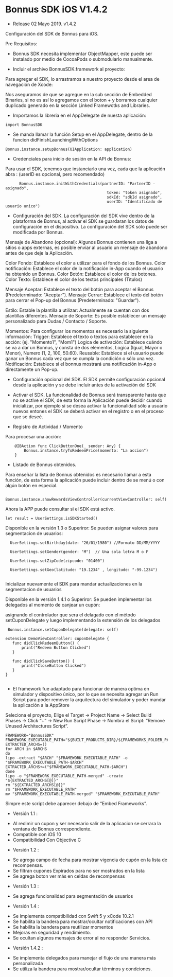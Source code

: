# Bonnus SDK iOS V1.4.2

- Release 02 Mayo 2019. v1.4.2
   
Configuración del SDK de Bonnus para iOS.


Pre Requisitos:

* Bonnus SDK necesita implementar ObjectMapper, este puede ser instalado por medio de CocoaPods o submodularlo manualmente.


- Incluir el archivo BonnusSDK.framework al proyecto:

Para agregar el SDK, lo arrastramos a nuestro proyecto desde el area de navegación de Xcode:

Nos aseguramos de que se agregue en la sub sección de Embedded Binaries, si no es así lo agregamos con el boton + y borramos cualquier duplicado generado en la sección Linked  Framewotks and Libraries.

- Importamos la libreria en el AppDelegate de nuesta aplicación:
```
import BonnusSDK
```

- Se manda llamar la función Setup en el AppDelegate, dentro de la funcion didFinishLaunchingWithOptions
```
Bonnus.instance.setupBonnus(UIApplication: application)
```

- Credenciales para inicio de sesión en la API de Bonnus:

Para usar el SDK, tenemos que instanciarlo una vez, cada que la aplicación abra :
(userID es opcional, pero recomendado)
```
      Bonnus.instance.initWithCredentials(partnerID: "PartnerID - asignado",
                                            token: "token asignado",
                                            sdkId: "sdkId asignado",
                                            userID: "Identificado de usuario unico")
```

- Configuración del SDK.
La configuración del SDK vive dentro de la plataforma de Bonnus, al activar el SDK se guardaran los datos de configuración en el dispositivo. La configuración del SDK sólo puede ser modificada por Bonnus.


Mensaje de Abandono (opcional): Algunos Bonnus contienen una liga a sitios o apps externas, es posible enviar al usuario un mensaje de abandono antes de que deje la Aplicación.

Color Fondo: Establece el color a utilizar para el fondo de los Bonnus.
Color notificación: Establece el color de la notificación in-App cuando el usuario ha obtenido un Bonnus.
Color Botón: Establece el color de los botones.
Color Texto: Establece el color de los textos principales (Títulos)

Mensaje Aceptar: Establece el texto del botón para aceptar el Bonnus (Predeterminado: "Aceptar").
Mensaje Cerrar: Establece el texto del botón para cerrar el Pop-up del Bonnus (Predeterminado: "Guardar").

Estilo: Estable la plantilla a utilizar: Actualmente se cuentan con dos plantillas diferentes.
Mensaje de Soporte: Es posible establecer un mensaje personalizado para Dudas / Contacto / Soporte.

Momentos: Para configurar los momentos es necesario la siguiente información:
Trigger: Establece el texto o textos para establecer en la acción: (ej. "Momento1", "Mom1")
Logica de activación: Establece cuándo se va a dar un Bonnus, y consta de dos elementos, Logica (Igual, Mayor o Menor), Numero (1, 2, 100, 50.60).
Reusable: Establece si el usuario puede ganar un Bonnus cada vez que se cumpla la condición o sólo una vez.
Notificación: Establece si el bonnus mostrará una notificación in-App o directamente un Pop-up.


- Configuración opcional del SDK.
El SDK permite configuración opcional desde la aplicación y se debe incluir antes de la activación del SDK

- Activar el SDK.
La funcionalidad de Bonnus será transparente hasta que no se active el SDK, de esta forma la Aplicación puede decidir cuando inicializar, por ejemplo si se desea activar la funcionalidad sólo a usuario nuevos entones el SDK se deberá activar en el registro o en el proceso que se deseé.



- Registro de Actividad / Momento 

Para procesar una acción:

```
    @IBAction func ClickButtonOne(_ sender: Any) {
        Bonnus.instance.tryToRedeemPrice(momento: "La accion")
    }
```

- Listado de Bonnus obtenidos.

Para enseñar la lista de Bonnus obtenidos es necesario llamar a esta función, de esta forma la aplicación puede incluir dentro de se menú o con algún botón en especial.
```
        Bonnus.instance.showRewardsViewController(currentViewController: self)
```
Ahora la APP puede consultar si el SDK está activo.
 ```
 let result = UserSettings.isSDKStarted() 
 ``` 
 
 Disponible en la versión 1.3 o Superiror: Se pueden asignar valores para segmentacion
  de usuarios:
  
 ```
   UserSettings.setBirthday(date: "26/01/1980") //Formato DD/MM/YYYY
   
   UserSettings.setGender(gender: "M")  // Una sola letra M o F
   
   UserSettings.setZipCode(zipcode: "01400")
   
   UserSettings.setGeo(latitude: "19.1234" , longitude: "-99.1234")


 ``` 
 
 Inicializar nuevamente el SDK para mandar actualizaciones en la segmentacion de usuarios
 
 
 Disponible en la versión 1.4.1 o Superiror: Se pueden implementar los delegados al momento de canjear un cupón:

asignando el controlador que sera el delagado con el método setCuponDelegate y luego implementando la extensión de los delegados
 
 ```
  Bonnus.instance.setCuponDelegate(delegate: self)
 
 extension DemoViewController: cuponDelegate {
    func didClickRedeemButton() {
        print("Redeem Button Clicked")
    }
    
    func didClickSaveButton() {
        print("CloseButton Clicked")
    }
 }

 
 ``` 
 
 
* El framework fue adaptado para funcionar de manera optima en simulador y dispositivo único, por lo que se necesita agregar un Run Script para poder remover la arquitectura del simulador y poder mandar la aplicación a la AppStore

Seleciona el proyecto, Elige el Target → Project Name → Select Build Phases → Click “+” → New Run Script Phase → Nombra el Script:  “Remove Unused Architectures Script”. 

```
FRAMEWORK="BonnusSDK"
FRAMEWORK_EXECUTABLE_PATH="${BUILT_PRODUCTS_DIR}/${FRAMEWORKS_FOLDER_PATH}/$FRAMEWORK.framework/$FRAMEWORK"
EXTRACTED_ARCHS=()
for ARCH in $ARCHS
do
lipo -extract "$ARCH" "$FRAMEWORK_EXECUTABLE_PATH" -o "$FRAMEWORK_EXECUTABLE_PATH-$ARCH"
EXTRACTED_ARCHS+=("$FRAMEWORK_EXECUTABLE_PATH-$ARCH")
done
lipo -o "$FRAMEWORK_EXECUTABLE_PATH-merged" -create "${EXTRACTED_ARCHS[@]}"
rm "${EXTRACTED_ARCHS[@]}"
rm "$FRAMEWORK_EXECUTABLE_PATH"
mv "$FRAMEWORK_EXECUTABLE_PATH-merged" "$FRAMEWORK_EXECUTABLE_PATH"

```
Simpre este script debe aparecer debajo de “Embed Frameworks”.
 
 
* Versión 1.1 :

- Al redimir un cupon y ser necesario salir de la aplicacion se cerrara la ventana de Bonnus correspondiente.
- Compatible con iOS 10
- Compatibilidad Con Objective C

* Versión 1.2 :

- Se agrega campo de fecha para mostrar vigencia de cupón en la lista de recompensas.
- Se filtran cupones Expirados para no ser mostrados en la lista
- Se agrega boton ver más en celdas de recompensas 


* Versión 1.3 :

- Se agrega funcionalidad para segmentación de usuarios

* Versión 1.4 : 

- Se implementa compatibilidad con Swift 5 y xCode 10.2.1
- Se habilita la bandera para mostrar/ocultar notificaciones con API
- Se habilita la bandera para reutilizar momentos
- Mejoras en seguridad y rendimiento.
- Se ocultan algunos mensajes de error al no responder Servicios.


* Versión 1.4.2 : 

- Se implementa delegados para manejar el flujo de una manera más personalizada
- Se utiliza la bandera para mostrar/ocultar términos y condciones.



